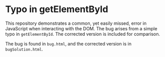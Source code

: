 # Typo in getElementById

This repository demonstrates a common, yet easily missed, error in JavaScript when interacting with the DOM.  The bug arises from a simple typo in `getElementById`.  The corrected version is included for comparison.

The bug is found in `bug.html`, and the corrected version is in `bugSolution.html`.